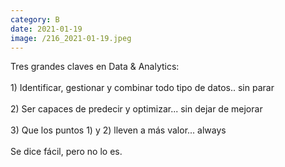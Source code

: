 ```yaml
--- 
category: B 
date: 2021-01-19 
image: /216_2021-01-19.jpeg 
--- 
```


Tres grandes claves en Data & Analytics:<br><br>1) Identificar, gestionar y combinar todo tipo de datos.. sin parar <br><br>2) Ser capaces de predecir y optimizar... sin dejar de mejorar <br><br>3) Que los puntos 1) y 2) lleven a más valor... always<br><br>Se dice fácil, pero no lo es.
